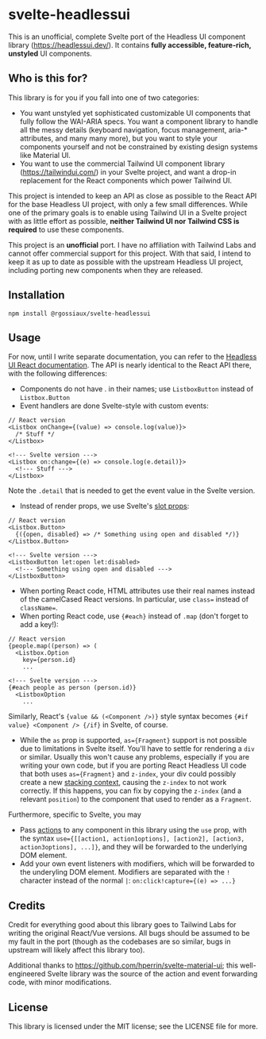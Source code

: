 # svelte-headlessui

This is an unofficial, complete Svelte port of the Headless UI component library (https://headlessui.dev/). It contains **fully accessible, feature-rich, unstyled** UI components.

## Who is this for?

This library is for you if you fall into one of two categories:

- You want unstyled yet sophisticated customizable UI components that fully follow the WAI-ARIA specs. You want a component library to handle all the messy details (keyboard navigation, focus management, aria-\* attributes, and many many more), but you want to style your components yourself and not be constrained by existing design systems like Material UI.
- You want to use the commercial Tailwind UI component library (https://tailwindui.com/) in your Svelte project, and want a drop-in replacement for the React components which power Tailwind UI.

This project is intended to keep an API as close as possible to the React API for the base Headless UI project, with only a few small differences. While one of the primary goals is to enable using Tailwind UI in a Svelte project with as little effort as possible, **neither Tailwind UI nor Tailwind CSS is required** to use these components.

This project is an **unofficial** port. I have no affiliation with Tailwind Labs and cannot offer commercial support for this project. With that said, I intend to keep it as up to date as possible with the upstream Headless UI project, including porting new components when they are released.

## Installation

```
npm install @rgossiaux/svelte-headlessui
```

## Usage

For now, until I write separate documentation, you can refer to the [Headless UI React documentation](https://headlessui.dev/). The API is nearly identical to the React API there, with the following differences:

- Components do not have . in their names; use `ListboxButton` instead of `Listbox.Button`
- Event handlers are done Svelte-style with custom events:

```
// React version
<Listbox onChange={(value) => console.log(value)}>
  /* Stuff */
</Listbox>

<!--- Svelte version --->
<Listbox on:change={(e) => console.log(e.detail)}>
  <!--- Stuff --->
</Listbox>
```

Note the `.detail` that is needed to get the event value in the Svelte version.

- Instead of render props, we use Svelte's [slot props](https://svelte.dev/tutorial/slot-props):

```
// React version
<Listbox.Button>
  {({open, disabled} => /* Something using open and disabled */)}
</Listbox.Button>

<!--- Svelte version --->
<ListboxButton let:open let:disabled>
  <!--- Something using open and disabled --->
</ListboxButton>
```

- When porting React code, HTML attributes use their real names instead of the camelCased React versions. In particular, use `class=` instead of `className=`.
- When porting React code, use `{#each}` instead of `.map` (don't forget to add a key!):

```
// React version
{people.map((person) => (
  <Listbox.Option
    key={person.id}
    ...

<!--- Svelte version --->
{#each people as person (person.id)}
  <ListboxOption
    ...
```

Similarly, React's `{value && (<Component />)}` style syntax becomes `{#if value} <Component /> {/if}` in Svelte, of course.

- While the `as` prop is supported, `as={Fragment}` support is not possible due to limitations in Svelte itself. You'll have to settle for rendering a `div` or similar. Usually this won't cause any problems, especially if you are writing your own code, but if you are porting React Headless UI code that both uses `as={Fragment}` and `z-index`, your div could possibly create a new [stacking context](https://developer.mozilla.org/en-US/docs/Web/CSS/CSS_Positioning/Understanding_z_index/The_stacking_context), causing the `z-index` to not work correctly. If this happens, you can fix by copying the `z-index` (and a relevant `position`) to the component that used to render as a `Fragment`.

Furthermore, specific to Svelte, you may

- Pass [actions](https://svelte.dev/tutorial/actions) to any component in this library using the `use` prop, with the syntax `use={[[action1, action1options], [action2], [action3, action3options], ...]}`, and they will be forwarded to the underlying DOM element.
- Add your own event listeners with modifiers, which will be forwarded to the underyling DOM element. Modifiers are separated with the `!` character instead of the normal `|`: `on:click!capture={(e) => ...}`

## Credits

Credit for everything good about this library goes to Tailwind Labs for writing the original React/Vue versions. All bugs should be assumed to be my fault in the port (though as the codebases are so similar, bugs in upstream will likely affect this library too).

Additional thanks to https://github.com/hperrin/svelte-material-ui; this well-engineered Svelte library was the source of the action and event forwarding code, with minor modifications.

## License

This library is licensed under the MIT license; see the LICENSE file for more.
